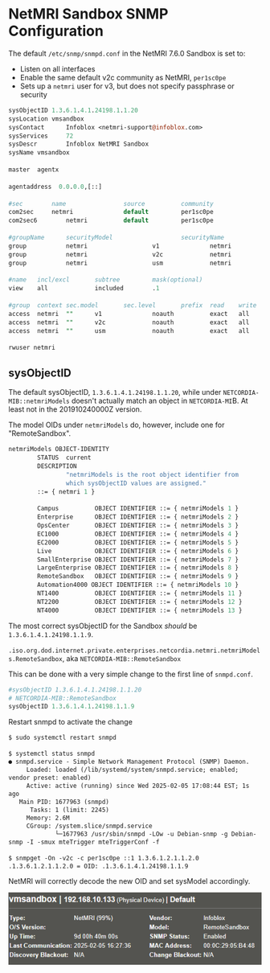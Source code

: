 # NetMRI Sandbox SNMP Configuration

The default `/etc/snmp/snmpd.conf` in the NetMRI 7.6.0 Sandbox is set to:
* Listen on all interfaces
* Enable the same default v2c community as NetMRI, `per1sc0pe`
* Sets up a `netmri` user for v3, but does not specify passphrase or security

```perl
sysObjectID 1.3.6.1.4.1.24198.1.1.20
sysLocation vmsandbox
sysContact      Infoblox <netmri-support@infoblox.com>
sysServices     72
sysDescr        Infoblox NetMRI Sandbox
sysName vmsandbox

master  agentx

agentaddress  0.0.0.0,[::]

#sec        name                source          community
com2sec     netmri              default         per1sc0pe
com2sec6        netmri          default         per1sc0pe

#groupName      securityModel                   securityName
group           netmri                  v1              netmri
group           netmri                  v2c             netmri
group           netmri                  usm             netmri

#name   incl/excl       subtree         mask(optional)
view    all             included        .1

#group  context sec.model       sec.level       prefix  read    write   notif
access  netmri  ""      v1              noauth          exact   all     none    none
access  netmri  ""      v2c             noauth          exact   all     none    none
access  netmri  ""      usm             noauth          exact   all     none    none

rwuser netmri
```

## sysObjectID

The default sysObjectID, `1.3.6.1.4.1.24198.1.1.20`, while under
`NETCORDIA-MIB::netmriModels` doesn't actually match an object in `NETCORDIA-MI`B.
At least not in the 201910240000Z version.

The model OIDs under `netmriModels` do, however, include one for "RemoteSandbox". 

```asn.1
netmriModels OBJECT-IDENTITY
        STATUS  current
        DESCRIPTION
                "netmriModels is the root object identifier from
                which sysObjectID values are assigned."
        ::= { netmri 1 }

        Campus          OBJECT IDENTIFIER ::= { netmriModels 1 }
        Enterprise      OBJECT IDENTIFIER ::= { netmriModels 2 }
        OpsCenter       OBJECT IDENTIFIER ::= { netmriModels 3 }
        EC1000          OBJECT IDENTIFIER ::= { netmriModels 4 }
        EC2000          OBJECT IDENTIFIER ::= { netmriModels 5 }
        Live            OBJECT IDENTIFIER ::= { netmriModels 6 }
        SmallEnterprise OBJECT IDENTIFIER ::= { netmriModels 7 }
        LargeEnterprise OBJECT IDENTIFIER ::= { netmriModels 8 }
        RemoteSandbox   OBJECT IDENTIFIER ::= { netmriModels 9 }
        Automation4000 OBJECT IDENTIFIER ::= { netmriModels 10 }
        NT1400          OBJECT IDENTIFIER ::= { netmriModels 11 }
        NT2200          OBJECT IDENTIFIER ::= { netmriModels 12 }
        NT4000          OBJECT IDENTIFIER ::= { netmriModels 13 }
```

The most correct sysObjectID for the Sandbox _should_ be `1.3.6.1.4.1.24198.1.1.9`.

`.iso.org.dod.internet.private.enterprises.netcordia.netmri.netmriModels.RemoteSandbox`,
aka `NETCORDIA-MIB::RemoteSandbox`

This can be done with a very simple change to the first line of `snmpd.conf`.

```perl
#sysObjectID 1.3.6.1.4.1.24198.1.1.20
# NETCORDIA-MIB::RemoteSandbox
sysObjectID 1.3.6.1.4.1.24198.1.1.9
```

Restart snmpd to activate the change
```
$ sudo systemctl restart snmpd

$ systemctl status snmpd
● snmpd.service - Simple Network Management Protocol (SNMP) Daemon.
     Loaded: loaded (/lib/systemd/system/snmpd.service; enabled; vendor preset: enabled)
     Active: active (running) since Wed 2025-02-05 17:08:44 EST; 1s ago
   Main PID: 1677963 (snmpd)
      Tasks: 1 (limit: 2245)
     Memory: 2.6M
     CGroup: /system.slice/snmpd.service
             └─1677963 /usr/sbin/snmpd -LOw -u Debian-snmp -g Debian-snmp -I -smux mteTrigger mteTriggerConf -f

$ snmpget -On -v2c -c per1sc0pe ::1 1.3.6.1.2.1.1.2.0
.1.3.6.1.2.1.1.2.0 = OID: .1.3.6.1.4.1.24198.1.1.9
```

NetMRI will correctly decode the new OID and set sysModel accordingly.

![](images/netmri_sandbox.png)

